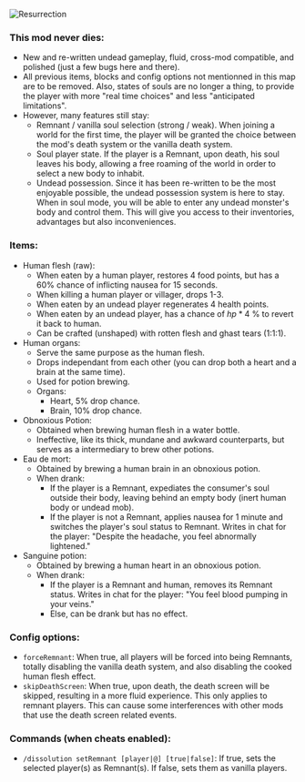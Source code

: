 ![Resurrection](assets/Resurrection.png)

### This mod never dies:

- New and re-written undead gameplay, fluid, cross-mod compatible, and polished (just a few bugs here and there).
- All previous items, blocks and config options not mentionned in this map are to be removed. Also, states of souls are no longer a thing, to provide the player with more "real time choices" and less "anticipated limitations".
- However, many features still stay:
  - Remnant / vanilla soul selection (strong / weak). When joining a world for the first time, the player will be granted the choice between the mod's death system or the vanilla death system.
  - Soul player state. If the player is a Remnant, upon death, his soul leaves his body, allowing a free roaming of the world in order to select a new body to inhabit.
  - Undead possession. Since it has been re-written to be the most enjoyable possible, the undead possession system is here to stay. When in soul mode, you will be able to enter any undead monster's body and control them. This will give you access to their inventories, advantages but also inconveniences.

### Items:

- Human flesh (raw): 
  - When eaten by a human player, restores 4 food points, but has a 60% chance of inflicting nausea for 15 seconds.
  - When killing a human player or villager, drops 1-3.
  - When eaten by an undead player regenerates 4 health points.
  - When eaten by an undead player, has a chance of $hp * 4$ % to revert it back to human.
  - Can be crafted (unshaped) with rotten flesh and ghast tears (1:1:1).
- Human organs:
  - Serve the same purpose as the human flesh.
  - Drops independant from each other (you can drop both a heart and a brain at the same time).
  - Used for potion brewing.
  - Organs:
    - Heart, 5% drop chance.
    - Brain, 10% drop chance.
- Obnoxious Potion:
  - Obtained when brewing human flesh in a water bottle.
  - Ineffective, like its thick, mundane and  awkward counterparts, but serves as a intermediary to brew other potions.
- Eau de mort:
  - Obtained by brewing a human brain in an obnoxious potion.
  - When drank:
    - If the player is a Remnant, expediates the consumer's soul outside their body, leaving behind an empty body (inert human body or undead mob).
    - If the player is not a Remnant, applies nausea for 1 minute and switches the player's soul status to Remnant. Writes in chat for the player: "Despite the headache, you feel abnormally lightened."
- Sanguine potion:
  - Obtained by brewing a human heart in an obnoxious potion.
  - When drank:
    - If the player is a Remnant and human, removes its Remnant status. Writes in chat for the player: "You feel blood pumping in your veins."
    - Else, can be drank but has no effect.

### Config options:

- `forceRemnant`: When true, all players will be forced into being Remnants, totally disabling the vanilla death system, and also disabling the cooked human flesh effect.
- `skipDeathScreen`: When true, upon death, the death screen will be skipped, resulting in a more fluid experience. This only applies to remnant players. This can cause some interferences with other mods that use the death screen related events.

### Commands (when cheats enabled):

- `/dissolution setRemnant [player|@] [true|false]`: If true, sets the selected player(s) as Remnant(s). If false, sets them as vanilla players.